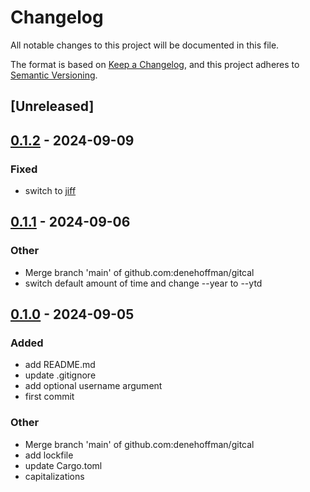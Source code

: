 # Changelog
All notable changes to this project will be documented in this file.

The format is based on [Keep a Changelog](https://keepachangelog.com/en/1.0.0/),
and this project adheres to [Semantic Versioning](https://semver.org/spec/v2.0.0.html).

## [Unreleased]

## [0.1.2](https://github.com/denehoffman/gitcal/compare/v0.1.1...v0.1.2) - 2024-09-09

### Fixed

- switch to [jiff](https://github.com/BurntSushi/jiff)

## [0.1.1](https://github.com/denehoffman/gitcal/compare/v0.1.0...v0.1.1) - 2024-09-06

### Other
- Merge branch 'main' of github.com:denehoffman/gitcal
- switch default amount of time and change --year to --ytd

## [0.1.0](https://github.com/denehoffman/gitcal/releases/tag/v0.1.0) - 2024-09-05

### Added
- add README.md
- update .gitignore
- add optional username argument
- first commit

### Other
- Merge branch 'main' of github.com:denehoffman/gitcal
- add lockfile
- update Cargo.toml
- capitalizations
